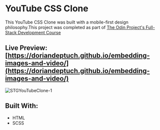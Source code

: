 # YouTube CSS Clone

This YouTube CSS Clone was built with a mobile-first design philosophy.This project was completed as part of [The Odin Project's Full-Stack Development Course](https://www.theodinproject.com/paths/full-stack-javascript/courses/nodejs)

## Live Preview: [https://doriandeptuch.github.io/embedding-images-and-video/](https://doriandeptuch.github.io/embedding-images-and-video/)

![STGYouTubeClone-1](https://user-images.githubusercontent.com/59514779/208031673-24dc5e26-1286-453f-8a09-0fbcfd8dd28b.jpg)


## Built With:
* HTML
* SCSS
